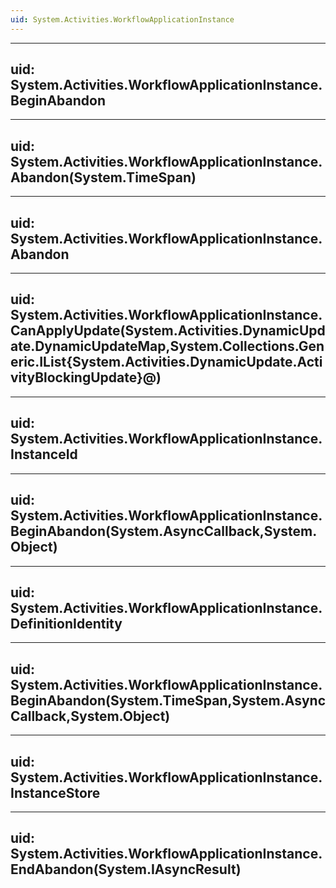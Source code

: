 ```yaml
---
uid: System.Activities.WorkflowApplicationInstance
---
```


---
uid: System.Activities.WorkflowApplicationInstance.BeginAbandon
---

---
uid: System.Activities.WorkflowApplicationInstance.Abandon(System.TimeSpan)
---

---
uid: System.Activities.WorkflowApplicationInstance.Abandon
---

---
uid: System.Activities.WorkflowApplicationInstance.CanApplyUpdate(System.Activities.DynamicUpdate.DynamicUpdateMap,System.Collections.Generic.IList{System.Activities.DynamicUpdate.ActivityBlockingUpdate}@)
---

---
uid: System.Activities.WorkflowApplicationInstance.InstanceId
---

---
uid: System.Activities.WorkflowApplicationInstance.BeginAbandon(System.AsyncCallback,System.Object)
---

---
uid: System.Activities.WorkflowApplicationInstance.DefinitionIdentity
---

---
uid: System.Activities.WorkflowApplicationInstance.BeginAbandon(System.TimeSpan,System.AsyncCallback,System.Object)
---

---
uid: System.Activities.WorkflowApplicationInstance.InstanceStore
---

---
uid: System.Activities.WorkflowApplicationInstance.EndAbandon(System.IAsyncResult)
---
